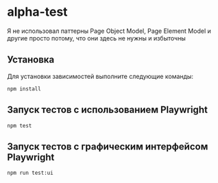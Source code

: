 # alpha-test

Я не использовал паттерны Page Object Model, Page Element Model и другие просто потому, что они здесь не нужны и избыточны

## Установка

Для установки зависимостей выполните следующие команды:

```npm install```

## Запуск тестов с использованием Playwright
```npm test```

## Запуск тестов с графическим интерфейсом Playwright
```npm run test:ui```
